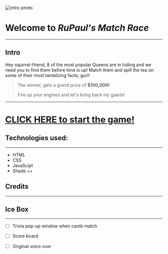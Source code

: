 ![intro photo](https://static.wikia.nocookie.net/logosrupaulsdragrace/images/a/a7/Original_Logo.png/revision/latest?cb=20210325220233)


# Welcome to **_RuPaul's Match Race_**

---

## Intro

Hey squirrel-friend, 8 of the most popular Queens are in hiding and we need you to find them before time is up! Match them and spill the tea on some of their most tantalizing facts, gurl! 

> The winner, gets a grand price of **$100,000!** 

> Fire up your engines and let's bring back my gaarls!
----

# [**CLICK HERE** to start the game!](https://dimisavva-match-race.netlify.app "RuPaul's Match Race")

## Technologies used: 
---
- HTML
- CSS
- JavaScipt
- Shade ++

## Credits
---

## Ice Box
---
- [ ] Trivia pop-up window when cards match
- [ ] Score board
- [ ] Original voice over 

